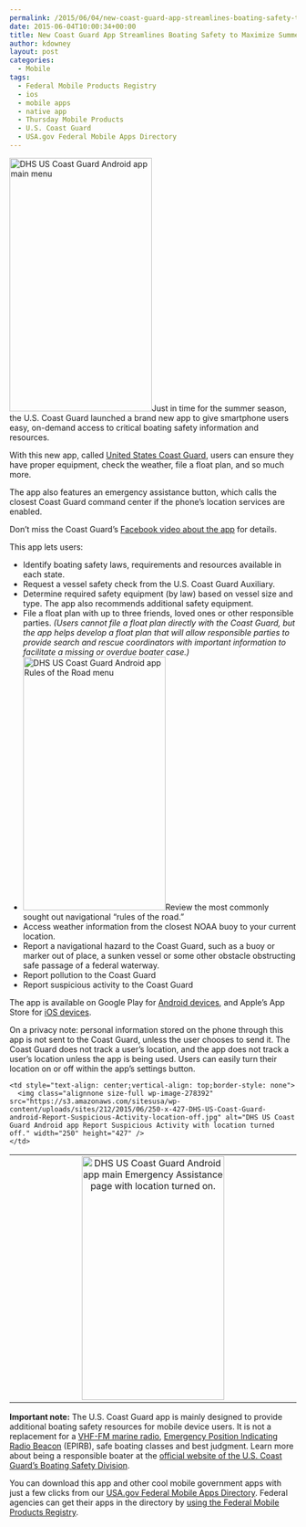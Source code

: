 ```yaml
---
permalink: /2015/06/04/new-coast-guard-app-streamlines-boating-safety-to-maximize-summer-fun/
date: 2015-06-04T10:00:34+00:00
title: New Coast Guard App Streamlines Boating Safety to Maximize Summer Fun
author: kdowney
layout: post
categories:
  - Mobile
tags:
  - Federal Mobile Products Registry
  - ios
  - mobile apps
  - native app
  - Thursday Mobile Products
  - U.S. Coast Guard
  - USA.gov Federal Mobile Apps Directory
---
```


<img class="alignright size-full wp-image-278322" src="https://s3.amazonaws.com/sitesusa/wp-content/uploads/sites/212/2015/06/250-x-444-DHS-US-Coast-Guard-android-main-menu.jpg" alt="DHS US Coast Guard Android app main menu" width="250" height="444" />Just in time for the summer season, the U.S. Coast Guard launched a brand new app to give smartphone users easy, on-demand access to critical boating safety information and resources.

With this new app, called [United States Coast Guard](http://www.uscg.mil/mobile/), users can ensure they have proper equipment, check the weather, file a float plan, and so much more.

The app also features an emergency assistance button, which calls the closest Coast Guard command center if the phone’s location services are enabled.

Don’t miss the Coast Guard’s [Facebook video about the app](https://www.facebook.com/UScoastguard/videos/10153333421857679/) for details.

This app lets users:

  * Identify boating safety laws, requirements and resources available in each state.
  * Request a vessel safety check from the U.S. Coast Guard Auxiliary.
  * Determine required safety equipment (by law) based on vessel size and type. The app also recommends additional safety equipment.
  * File a float plan with up to three friends, loved ones or other responsible parties. _(Users cannot file a float plan directly with the Coast Guard, but the app helps develop a float plan that will allow responsible parties to provide search and rescue coordinators with important information to facilitate a missing or overdue boater case.)_
  * <img class="alignright size-full wp-image-278342" src="https://s3.amazonaws.com/sitesusa/wp-content/uploads/sites/212/2015/06/250-x-444-DHS-US-Coast-Guard-android-Rules-of-the-Road.jpg" alt="DHS US Coast Guard Android app Rules of the Road menu" width="250" height="444" />Review the most commonly sought out navigational “rules of the road.”
  * Access weather information from the closest NOAA buoy to your current location.
  * Report a navigational hazard to the Coast Guard, such as a buoy or marker out of place, a sunken vessel or some other obstacle obstructing safe passage of a federal waterway.
  * Report pollution to the Coast Guard
  * Report suspicious activity to the Coast Guard

The app is available on Google Play for [Android devices](https://play.google.com/store/apps/details?id=com.coastguard), and Apple’s App Store for [iOS devices](https://itunes.apple.com/app/id989994255).

On a privacy note: personal information stored on the phone through this app is not sent to the Coast Guard, unless the user chooses to send it. The Coast Guard does not track a user&#8217;s location, and the app does not track a user&#8217;s location unless the app is being used. Users can easily turn their location on or off within the app’s settings button.

<table width="100%">
  <tr>
    <td style="text-align: center;vertical-align: top;border-style: none" width="50%">
      <img class="alignnone size-full wp-image-278382" src="https://s3.amazonaws.com/sitesusa/wp-content/uploads/sites/212/2015/06/250-x-427-DHS-US-Coast-Guard-android-Emergency-Assistance-main-screen-location-on.jpg" alt="DHS US Coast Guard Android app main Emergency Assistance page with location turned on." width="250" height="427" />
    </td>
    
    <td style="text-align: center;vertical-align: top;border-style: none">
      <img class="alignnone size-full wp-image-278392" src="https://s3.amazonaws.com/sitesusa/wp-content/uploads/sites/212/2015/06/250-x-427-DHS-US-Coast-Guard-android-Report-Suspicious-Activity-location-off.jpg" alt="DHS US Coast Guard Android app Report Suspicious Activity with location turned off." width="250" height="427" />
    </td>
  </tr>
</table>

**Important note:** The U.S. Coast Guard app is mainly designed to provide additional boating safety resources for mobile device users. It is not a replacement for a [VHF-FM marine radio](http://www.navcen.uscg.gov/?pageName=mtBoater), [Emergency Position Indicating Radio Beacon](http://www.epirb.com/) (EPIRB), safe boating classes and best judgment. Learn more about being a responsible boater at the  <a href="http://www.uscgboating.org" target="_blank">official website of the U.S. Coast Guard&#8217;s Boating Safety Division</a>.

You can download this app and other cool mobile government apps with just a few clicks from our [USA.gov Federal Mobile Apps Directory](http://www.usa.gov/mobileapps.shtml). Federal agencies can get their apps in the directory by [using the Federal Mobile Products Registry](https://www.digitalgov.gov/services/the-federal-mobile-apps-registry/).